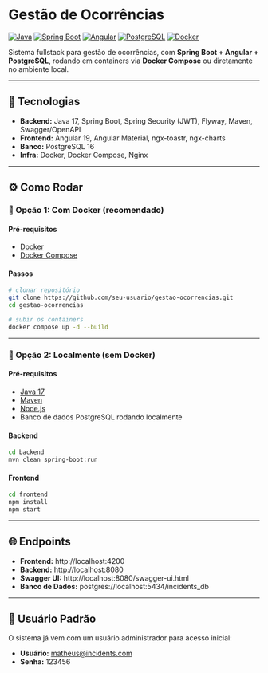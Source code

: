 # Gestão de Ocorrências

[![Java](https://img.shields.io/badge/Java-17-007396?logo=openjdk)](https://openjdk.org/projects/jdk/17/)
[![Spring Boot](https://img.shields.io/badge/Spring_Boot-3.x-6DB33F?logo=springboot)](https://spring.io/projects/spring-boot)
[![Angular](https://img.shields.io/badge/Angular-19-DD0031?logo=angular)](https://angular.dev/)
[![PostgreSQL](https://img.shields.io/badge/PostgreSQL-16-336791?logo=postgresql)](https://www.postgresql.org/)
[![Docker](https://img.shields.io/badge/Docker-Compose-2496ED?logo=docker)](https://www.docker.com/)

Sistema fullstack para gestão de ocorrências, com **Spring Boot + Angular + PostgreSQL**, rodando em containers via **Docker Compose** ou diretamente no ambiente local.

---

## 🚀 Tecnologias
- **Backend:** Java 17, Spring Boot, Spring Security (JWT), Flyway, Maven, Swagger/OpenAPI  
- **Frontend:** Angular 19, Angular Material, ngx-toastr, ngx-charts  
- **Banco:** PostgreSQL 16  
- **Infra:** Docker, Docker Compose, Nginx  

---

## ⚙️ Como Rodar

### 🔹 Opção 1: Com Docker (recomendado)

#### Pré-requisitos
- [Docker](https://docs.docker.com/get-docker/)  
- [Docker Compose](https://docs.docker.com/compose/)  

#### Passos
```bash
# clonar repositório
git clone https://github.com/seu-usuario/gestao-ocorrencias.git
cd gestao-ocorrencias

# subir os containers
docker compose up -d --build
```

---

### 🔹 Opção 2: Localmente (sem Docker)

#### Pré-requisitos
- [Java 17](https://adoptium.net/)  
- [Maven](https://maven.apache.org/)  
- [Node.js](https://nodejs.org/)  
- Banco de dados PostgreSQL rodando localmente

#### Backend
```bash
cd backend
mvn clean spring-boot:run
```

#### Frontend
```bash
cd frontend
npm install
npm start
```

---

## 🌐 Endpoints

- **Frontend:** http://localhost:4200  
- **Backend:** http://localhost:8080  
- **Swagger UI:** http://localhost:8080/swagger-ui.html  
- **Banco de Dados:** postgres://localhost:5434/incidents_db  

---

## 👤 Usuário Padrão

O sistema já vem com um usuário administrador para acesso inicial:

- **Usuário:** matheus@incidents.com  
- **Senha:** 123456
